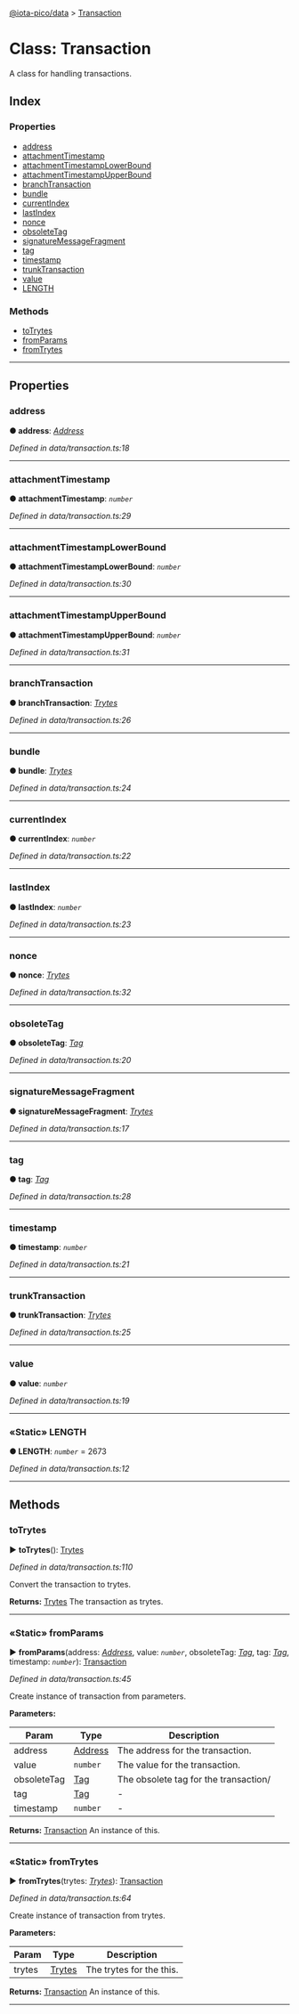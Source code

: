 [@iota-pico/data](../README.md) > [Transaction](../classes/transaction.md)



# Class: Transaction


A class for handling transactions.

## Index

### Properties

* [address](transaction.md#address)
* [attachmentTimestamp](transaction.md#attachmenttimestamp)
* [attachmentTimestampLowerBound](transaction.md#attachmenttimestamplowerbound)
* [attachmentTimestampUpperBound](transaction.md#attachmenttimestampupperbound)
* [branchTransaction](transaction.md#branchtransaction)
* [bundle](transaction.md#bundle)
* [currentIndex](transaction.md#currentindex)
* [lastIndex](transaction.md#lastindex)
* [nonce](transaction.md#nonce)
* [obsoleteTag](transaction.md#obsoletetag)
* [signatureMessageFragment](transaction.md#signaturemessagefragment)
* [tag](transaction.md#tag)
* [timestamp](transaction.md#timestamp)
* [trunkTransaction](transaction.md#trunktransaction)
* [value](transaction.md#value)
* [LENGTH](transaction.md#length)


### Methods

* [toTrytes](transaction.md#totrytes)
* [fromParams](transaction.md#fromparams)
* [fromTrytes](transaction.md#fromtrytes)



---
## Properties
<a id="address"></a>

###  address

**●  address**:  *[Address](address.md)* 

*Defined in data/transaction.ts:18*





___

<a id="attachmenttimestamp"></a>

###  attachmentTimestamp

**●  attachmentTimestamp**:  *`number`* 

*Defined in data/transaction.ts:29*





___

<a id="attachmenttimestamplowerbound"></a>

###  attachmentTimestampLowerBound

**●  attachmentTimestampLowerBound**:  *`number`* 

*Defined in data/transaction.ts:30*





___

<a id="attachmenttimestampupperbound"></a>

###  attachmentTimestampUpperBound

**●  attachmentTimestampUpperBound**:  *`number`* 

*Defined in data/transaction.ts:31*





___

<a id="branchtransaction"></a>

###  branchTransaction

**●  branchTransaction**:  *[Trytes](trytes.md)* 

*Defined in data/transaction.ts:26*





___

<a id="bundle"></a>

###  bundle

**●  bundle**:  *[Trytes](trytes.md)* 

*Defined in data/transaction.ts:24*





___

<a id="currentindex"></a>

###  currentIndex

**●  currentIndex**:  *`number`* 

*Defined in data/transaction.ts:22*





___

<a id="lastindex"></a>

###  lastIndex

**●  lastIndex**:  *`number`* 

*Defined in data/transaction.ts:23*





___

<a id="nonce"></a>

###  nonce

**●  nonce**:  *[Trytes](trytes.md)* 

*Defined in data/transaction.ts:32*





___

<a id="obsoletetag"></a>

###  obsoleteTag

**●  obsoleteTag**:  *[Tag](tag.md)* 

*Defined in data/transaction.ts:20*





___

<a id="signaturemessagefragment"></a>

###  signatureMessageFragment

**●  signatureMessageFragment**:  *[Trytes](trytes.md)* 

*Defined in data/transaction.ts:17*





___

<a id="tag"></a>

###  tag

**●  tag**:  *[Tag](tag.md)* 

*Defined in data/transaction.ts:28*





___

<a id="timestamp"></a>

###  timestamp

**●  timestamp**:  *`number`* 

*Defined in data/transaction.ts:21*





___

<a id="trunktransaction"></a>

###  trunkTransaction

**●  trunkTransaction**:  *[Trytes](trytes.md)* 

*Defined in data/transaction.ts:25*





___

<a id="value"></a>

###  value

**●  value**:  *`number`* 

*Defined in data/transaction.ts:19*





___

<a id="length"></a>

### «Static» LENGTH

**●  LENGTH**:  *`number`*  = 2673

*Defined in data/transaction.ts:12*





___


## Methods
<a id="totrytes"></a>

###  toTrytes

► **toTrytes**(): [Trytes](trytes.md)



*Defined in data/transaction.ts:110*



Convert the transaction to trytes.




**Returns:** [Trytes](trytes.md)
The transaction as trytes.






___

<a id="fromparams"></a>

### «Static» fromParams

► **fromParams**(address: *[Address](address.md)*, value: *`number`*, obsoleteTag: *[Tag](tag.md)*, tag: *[Tag](tag.md)*, timestamp: *`number`*): [Transaction](transaction.md)



*Defined in data/transaction.ts:45*



Create instance of transaction from parameters.


**Parameters:**

| Param | Type | Description |
| ------ | ------ | ------ |
| address | [Address](address.md)   |  The address for the transaction. |
| value | `number`   |  The value for the transaction. |
| obsoleteTag | [Tag](tag.md)   |  The obsolete tag for the transaction/ |
| tag | [Tag](tag.md)   |  - |
| timestamp | `number`   |  - |





**Returns:** [Transaction](transaction.md)
An instance of this.






___

<a id="fromtrytes"></a>

### «Static» fromTrytes

► **fromTrytes**(trytes: *[Trytes](trytes.md)*): [Transaction](transaction.md)



*Defined in data/transaction.ts:64*



Create instance of transaction from trytes.


**Parameters:**

| Param | Type | Description |
| ------ | ------ | ------ |
| trytes | [Trytes](trytes.md)   |  The trytes for the this. |





**Returns:** [Transaction](transaction.md)
An instance of this.






___


